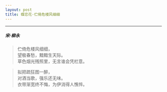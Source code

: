 ```yaml
---
layout: post
title: 蝶恋花·伫倚危楼风细细
---
```

-----
#####  宋·柳永

> 伫倚危楼风细细，  
> 望极春愁，黯黯生天际。  
> 草色烟光残照里，无言谁会凭栏意。  

> 拟把疏狂图一醉，  
> 对酒当歌，强乐还无味。  
> 衣带渐宽终不悔，为伊消得人憔悴。
